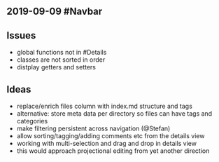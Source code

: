 ## 2019-09-09 #Navbar

## Issues

- global functions not in #Details
- classes are not sorted in order
- distplay getters and setters

## Ideas

- replace/enrich files column with index.md structure and tags
- alternative: store meta data per directory so files can have tags and categories 
- make filtering persistent across navigation (@Stefan)
- allow sorting/tagging/adding comments etc from the details view
- working with multi-selection and drag and drop in details view
- this would approach projectional editing from yet another direction

